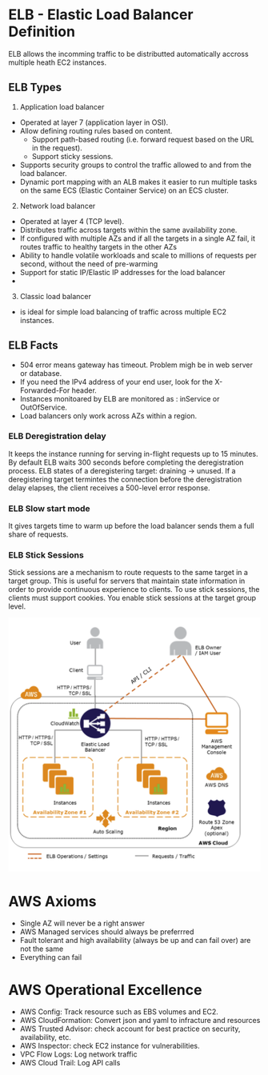 # ELB - Elastic Load Balancer Definition
ELB allows the incomming traffic to be distributted automatically accross multiple heath EC2 instances.


## ELB Types

1. Application load balancer
- Operated at layer 7 (application layer in OSI).
- Allow defining routing rules based on content.
    - Support path-based routing (i.e. forward request based on the URL in the request).
    - Support sticky sessions.
- Supports security groups to control the traffic allowed to and from the load balancer.
- Dynamic port mapping with an ALB makes it easier to run multiple tasks on the same ECS (Elastic Container Service) on an ECS cluster.

2. Network  load balancer
- Operated at layer 4 (TCP level).
- Distributes traffic across targets within the same availability zone.
- If configured with multiple AZs and if all the targets in a single AZ fail, it routes traffic to healthy targets in the other AZs
- Ability to handle volatile workloads and scale to millions of requests per second, without the need of pre-warming
- Support for static IP/Elastic IP addresses for the load balancer
- 

3. Classic load balancer
- is ideal for simple load balancing of traffic across multiple EC2 instances.


## ELB Facts
- 504 error means gateway has timeout. Problem migh be in web server or database.
- If you need the IPv4 address of your end user, look for the X-Forwarded-For header.
- Instances monitoared by ELB are monitored as :  inService or OutOfService.
- Load balancers only work across AZs within a region.

### ELB Deregistration delay
It keeps the instance running for serving in-flight requests up to 15 minutes. By default ELB waits 300 seconds before completing the deregistration process.
ELB states of a deregistering target: draining -> unused.
If a deregistering target termintes the connection before the deregistration delay elapses, the client receives a 500-level error response. 

### ELB Slow start mode
It gives targets time to warm up before the load balancer sends them a full share of requests. 


### ELB Stick Sessions
Stick sessions are a mechanism to route requests to the same target in a target group. This is useful for servers that maintain state information in order to provide continuous experience to clients. To use stick sessions, the clients must support cookies. 
You enable stick sessions at the target group level. 

![ELB](/images/ELB.png)


# AWS Axioms
- Single AZ  will never be a right answer
- AWS Managed services should always be preferrred
- Fault tolerant and high availability (always be up and can fail over) are not the same
- Everything can fail


# AWS Operational Excellence
- AWS Config: Track resource such as EBS volumes and EC2.
- AWS CloudFormation: Convert json and yaml to infracture and resources
- AWS Trusted Advisor: check account for best practice on security, availability, etc.
- AWS Inspector: check EC2 instance for vulnerabilities.
- VPC Flow Logs: Log network traffic
- AWS Cloud Trail: Log API calls

